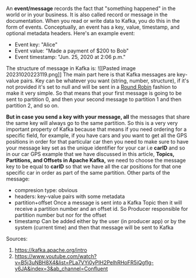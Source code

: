An **event/message** records the fact that "something happened" in the world or in your business. It is also called record or message in the documentation. When you read or write data to Kafka, you do this in the form of events. Conceptually, an event has a key, value, timestamp, and optional metadata headers. Here's an example event:

- Event key: "Alice"
- Event value: "Made a payment of $200 to Bob"
- Event timestamp: "Jun. 25, 2020 at 2:06 p.m."

The structure of message in Kafka is:
![[Pasted image 20231020223119.png]]
The main part here is that Kafka messages are key-value pairs. Key can be whatever you want (string, number, structure), if it's not provided it's set to null and will be sent in a [Round Robin](https://www.geeksforgeeks.org/round-robin-scheduling-with-different-arrival-times/) fashion to make it very simple. So that means that your first message is going to be sent to partition 0, and then your second message to partition 1 and then partition 2, and so on.

**But in case you send a key with your message, all** the messages that share the same key will always go to the same partition. So this is a very very important property of Kafka because that means if you need ordering for a specific field, for example, if you have cars and you want to get all the GPS positions in order for that particular car then you need to make sure to have your message key set as the unique identifier for your car i.e **carID** and so in our car GPS example that we have discussed in this article, **Topics, Partitions, and Offsets in Apache Kafka,** we need to choose the message key to be equal to **carID** so that we have all the car positions for that one specific car in order as part of the same partition.
Other parts of the message:
- compresion type:
  obvious
- headers: 
  key-value pairs with some metadata
- partition+offset
  Once a message is sent into a Kafka Topic then it will receive a partition number and an offset id. So Producer responsible for partition number but nor for the offset 
- timestamp
  Can be added either by the user (in producer app) or by the system (current time) and then that message will be sent to Kafka

Sources:
1.  https://kafka.apache.org/intro
2. https://www.youtube.com/watch?v=B5j3uNBH8X4&list=PLa7VYi0yPIH2PelhRHoFR5iQgflg-y6JA&index=3&ab_channel=Confluent